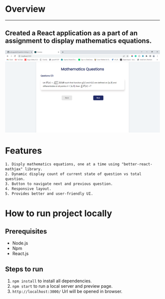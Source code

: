 # Overview
---
Created a React application as a part of an assignment to display mathematics equations.
---
<img src = "./images/app-preview.png" alt="app-preview" title="App Preview">

# Features
    1. Disply mathematics equations, one at a time using "better-react-mathjax" library.
    2. Dynamic display count of current state of question vs total question.
    3. Button to navigate next and previous question.
    4. Responsive layout.
    5. Provides better and user-friendly UI.

# How to run project locally
## Prerequisites 
- Node.js
- Npm
- React.js
## Steps to run
1. `npm install` to install all dependencies.
2. `npm start` to run a local server and preview page.
3. `http://localhost:3000/` Url will be opened in browser.
